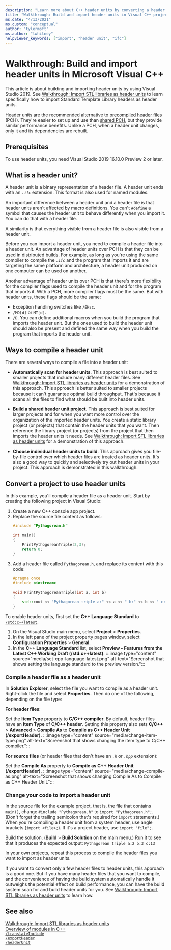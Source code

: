 ```yaml
---
description: "Learn more about C++ header units by converting a header file to a header unit by using Visual Studio 2019."
title: "Walkthrough: Build and import header units in Visual C++ projects"
ms.date: "4/13/2021"
ms.custom: "conceptual"
author: "tylermsft"
ms.author: "twhitney"
helpviewer_keywords: ["import", "header unit", "ifc"]
---
```


# Walkthrough: Build and import header units in Microsoft Visual C++

This article is about building and importing header units by using Visual Studio 2019. See [Walkthrough: Import STL libraries as header units](walkthrough-import-stl-header-units.md) to learn specifically how to import Standard Template Library headers as header units.

Header units are the recommended alternative to [precompiled header files](creating-precompiled-header-files.md) (PCH). They're easier to set up and use than [shared PCH](https://devblogs.microsoft.com/cppblog/shared-pch-usage-sample-in-visual-studio), but they provide similar performance benefits. Unlike a PCH, when a header unit changes, only it and its dependencies are rebuilt.

## Prerequisites

To use header units, you need Visual Studio 2019 16.10.0 Preview 2 or later.

## What is a header unit?

A header unit is a binary representation of a header file. A header unit ends with an *`.ifc`* extension. This format is also used for named modules.

An important difference between a header unit and a header file is that header units aren't affected by macro definitions. You can't `#define` a symbol that causes the header unit to behave differently when you import it. You can do that with a header file.

A similarity is that everything visible from a header file is also visible from a header unit.

Before you can import a header unit, you need to compile a header file into a header unit. An advantage of header units over PCH is that they can be used in distributed builds. For example, as long as you're using the same compiler to compile the *`.ifc`* and the program that imports it and are targeting the same platform and architecture, a header unit produced on one computer can be used on another.

Another advantage of header units over PCH is that there's more flexibility for the compiler flags used to compile the header unit and for the program that imports it. With a PCH, more compiler flags must be the same. But with header units, these flags should be the same:

- Exception handling switches like `/EHsc`.
- `/MD[d]` or `MT[d]`.
- `/D`. You can define additional macros when you build the program that imports the header unit. But the ones used to build the header unit should also be present and defined the same way when you build the program that imports the header unit.

## Ways to compile a header unit

There are several ways to compile a file into a header unit:

- **Automatically scan for header units**. This approach is best suited to smaller projects that include many different header files. See [Walkthrough: Import STL libraries as header units](walkthrough-import-stl-header-units.md#approach1) for a demonstration of this approach. This approach is better suited to smaller projects because it can't guarantee optimal build throughput. That's because it scans all the files to find what should be built into header units.

- **Build a shared header unit project**. This approach is best suited for larger projects and for when you want more control over the organization of the imported header units. You create a static library project (or projects) that contain the header units that you want. Then reference the library project (or projects) from the project that then imports the header units it needs. See [Walkthrough: Import STL libraries as header units](walkthrough-import-stl-header-units.md#approach2) for a demonstration of this approach.

- **Choose individual header units to build**. This approach gives you file-by-file control over which header files are treated as header units. It's also a good way to quickly and selectively try out header units in your project. This approach is demonstrated in this walkthrough.

## Convert a project to use header units

In this example, you'll compile a header file as a header unit. Start by creating the following project in Visual Studio:

1. Create a new C++ console app project.
1. Replace the source file content as follows:
    ```cpp
    #include "Pythagorean.h"
    
    int main()
    {
        PrintPythogoreanTriple(2,3);
        return 0;
    }
    ```
1. Add a header file called `Pythagorean.h`, and replace its content with this code:
    ```cpp
    #pragma once
    #include <iostream>
    
    void PrintPythogoreanTriple(int a, int b)
    {
        std::cout << "Pythagorean triple a:" << a << " b:" << b << " c:" << a*a + b*b << std::endl;
    }
    ```

To enable header units, first set the **C++ Language Standard** to [`/std:c++latest`](./reference/std-specify-language-standard-version.md).

1. On the Visual Studio main menu, select **Project** > **Properties**.
1. In the left pane of the project property pages window, select **Configuration Properties** > **General**.
1. In the **C++ Language Standard** list, select **Preview - Features from the Latest C++ Working Draft (/std:c++latest)**:
:::image type="content" source="media/set-cpp-language-latest.png" alt-text="Screenshot that shows setting the language standard to the preview version.":::

### Compile a header file as a header unit

In **Solution Explorer**, select the file you want to compile as a header unit. Right-click the file and select **Properties**. Then do one of the following, depending on the file type:

**For header files**:

Set the **Item Type** property to **C/C++ compiler**. By default, header files have an **Item Type** of **C/C++ header**. Setting this property also sets **C/C++** > **Advanced** > **Compile As** to **Compile as C++ Header Unit (/exportHeader)**.
:::image type="content" source="media/change-item-type.png" alt-text="Screenshot that shows changing the item type to C/C++ compiler.":::

**For source files** (or header files that don't have an *`.h`* or *`.hpp`* extension):

Set the **Compile As** property to **Compile as C++ Header Unit (/exportHeader)**.
:::image type="content" source="media/change-compile-as.png" alt-text="Screenshot that shows changing Compile As to Compile as C++ Header Unit.":::

### Change your code to import a header unit

In the source file for the example project, that is, the file that contains `main()`, change `#include "Pythagorean.h"` to `import "Pythagorean.h";`. (Don't forget the trailing semicolon that's required for `import` statements.) When you're compiling a header unit from a system header, use angle brackets (`import <file>;`). If it's a project header, use `import "file";`.

Build the solution. (**Build** > **Build Solution** on the main menu.) Run it to see that it produces the expected output: `Pythagorean triple a:2 b:3 c:13`

In your own projects, repeat this process to compile the header files you want to import as header units.

If you want to convert only a few header files to header units, this approach is a good one. But if you have many header files that you want to compile, and the convenience of having the build system automatically handle it outweighs the potential effect on build performance, you can have the build system scan for and build header units for you. See [Walkthrough: Import STL libraries as header units](walkthrough-import-stl-header-units.md#approach1) to learn how.

## See also

[Walkthrough: Import STL libraries as header units](walkthrough-import-stl-header-units.md#approach1)\
[Overview of modules in C++](../cpp/modules-cpp.md) \
[`/translateInclude`](./reference/translateinclude.md) \
[`/exportHeader`](./reference/module-exportheader.md) \
[`/headerUnit`](./reference/headerunit.md)